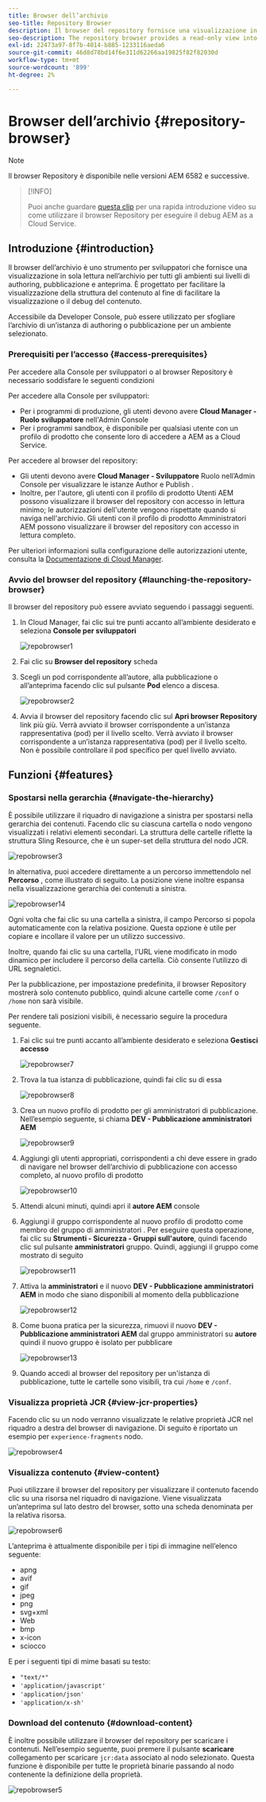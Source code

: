 ```yaml
---
title: Browser dell’archivio
seo-title: Repository Browser
description: Il browser del repository fornisce una visualizzazione in sola lettura nell'archivio per tutti gli ambienti sui livelli di authoring, pubblicazione e anteprima.
seo-description: The repository browser provides a read-only view into the repository for all environments on author, publish, and preview tiers.
exl-id: 22473a97-8f7b-4014-b885-1233116aeda6
source-git-commit: 46d8d78bd14f6e311d62266aa19825f82f82030d
workflow-type: tm+mt
source-wordcount: '899'
ht-degree: 2%

---
```


# Browser dell’archivio {#repository-browser}

>[!NOTE]
>
>Il browser Repository è disponibile nelle versioni AEM 6582 e successive.

>[!INFO]
>
>Puoi anche guardare [questa clip](https://experienceleague.adobe.com/docs/experience-manager-learn/cloud-service/debugging/debugging-aem-as-a-cloud-service/repository-browser.html) per una rapida introduzione video su come utilizzare il browser Repository per eseguire il debug AEM as a Cloud Service.

## Introduzione {#introduction}

Il browser dell’archivio è uno strumento per sviluppatori che fornisce una visualizzazione in sola lettura nell’archivio per tutti gli ambienti sui livelli di authoring, pubblicazione e anteprima. È progettato per facilitare la visualizzazione della struttura del contenuto al fine di facilitare la visualizzazione o il debug del contenuto.

Accessibile da Developer Console, può essere utilizzato per sfogliare l’archivio di un’istanza di authoring o pubblicazione per un ambiente selezionato.

### Prerequisiti per l’accesso {#access-prerequisites}

Per accedere alla Console per sviluppatori o al browser Repository è necessario soddisfare le seguenti condizioni

Per accedere alla Console per sviluppatori:

* Per i programmi di produzione, gli utenti devono avere **Cloud Manager - Ruolo sviluppatore** nell&#39;Admin Console
* Per i programmi sandbox, è disponibile per qualsiasi utente con un profilo di prodotto che consente loro di accedere a AEM as a Cloud Service.

Per accedere al browser del repository:

* Gli utenti devono avere **Cloud Manager - Sviluppatore** Ruolo nell’Admin Console per visualizzare le istanze Author e Publish .
* Inoltre, per l&#39;autore, gli utenti con il profilo di prodotto Utenti AEM possono visualizzare il browser del repository con accesso in lettura minimo; le autorizzazioni dell&#39;utente vengono rispettate quando si naviga nell&#39;archivio. Gli utenti con il profilo di prodotto Amministratori AEM possono visualizzare il browser del repository con accesso in lettura completo.

Per ulteriori informazioni sulla configurazione delle autorizzazioni utente, consulta la [Documentazione di Cloud Manager](https://experienceleague.adobe.com/docs/experience-manager-cloud-manager/using/requirements/setting-up-users-and-roles.html).

### Avvio del browser del repository {#launching-the-repository-browser}

Il browser del repository può essere avviato seguendo i passaggi seguenti.

1. In Cloud Manager, fai clic sui tre punti accanto all’ambiente desiderato e seleziona **Console per sviluppatori**

   ![repobrowser1](/help/implementing/developing/tools/assets/repobrowser1.png)

1. Fai clic su **Browser del repository** scheda
1. Scegli un pod corrispondente all’autore, alla pubblicazione o all’anteprima facendo clic sul pulsante **Pod** elenco a discesa.

   ![repobrowser2](/help/implementing/developing/tools/assets/repobrowser2.png)

1. Avvia il browser del repository facendo clic sul **Apri browser Repository** link più giù. Verrà avviato il browser corrispondente a un’istanza rappresentativa (pod) per il livello scelto. Verrà avviato il browser corrispondente a un’istanza rappresentativa (pod) per il livello scelto. Non è possibile controllare il pod specifico per quel livello avviato.

## Funzioni {#features}

### Spostarsi nella gerarchia {#navigate-the-hierarchy}

È possibile utilizzare il riquadro di navigazione a sinistra per spostarsi nella gerarchia dei contenuti. Facendo clic su ciascuna cartella o nodo vengono visualizzati i relativi elementi secondari. La struttura delle cartelle riflette la struttura Sling Resource, che è un super-set della struttura del nodo JCR.

![repobrowser3](/help/implementing/developing/tools/assets/repobrowser3.png)

In alternativa, puoi accedere direttamente a un percorso immettendolo nel **Percorso** , come illustrato di seguito. La posizione viene inoltre espansa nella visualizzazione gerarchia dei contenuti a sinistra.

![repobrowser14](/help/implementing/developing/tools/assets/repobrowser14.png)

Ogni volta che fai clic su una cartella a sinistra, il campo Percorso si popola automaticamente con la relativa posizione. Questa opzione è utile per copiare e incollare il valore per un utilizzo successivo.

Inoltre, quando fai clic su una cartella, l’URL viene modificato in modo dinamico per includere il percorso della cartella. Ciò consente l’utilizzo di URL segnaletici.

Per la pubblicazione, per impostazione predefinita, il browser Repository mostrerà solo contenuto pubblico, quindi alcune cartelle come `/conf` o `/home` non sarà visibile.

Per rendere tali posizioni visibili, è necessario seguire la procedura seguente.

1. Fai clic sui tre punti accanto all’ambiente desiderato e seleziona **Gestisci accesso**

   ![repobrowser7](/help/implementing/developing/tools/assets/repobrowser7.png)

1. Trova la tua istanza di pubblicazione, quindi fai clic su di essa

   ![repobrowser8](/help/implementing/developing/tools/assets/repobrowser8.png)

1. Crea un nuovo profilo di prodotto per gli amministratori di pubblicazione. Nell’esempio seguente, si chiama **DEV - Pubblicazione amministratori AEM**

   ![repobrowser9](/help/implementing/developing/tools/assets/repobrowser9.png)

1. Aggiungi gli utenti appropriati, corrispondenti a chi deve essere in grado di navigare nel browser dell’archivio di pubblicazione con accesso completo, al nuovo profilo di prodotto

   ![repobrowser10](/help/implementing/developing/tools/assets/repobrowser10.png)

1. Attendi alcuni minuti, quindi apri il **autore AEM** console
1. Aggiungi il gruppo corrispondente al nuovo profilo di prodotto come membro del gruppo di amministratori . Per eseguire questa operazione, fai clic su **Strumenti - Sicurezza - Gruppi sull&#39;autore**, quindi facendo clic sul pulsante **amministratori** gruppo. Quindi, aggiungi il gruppo come mostrato di seguito

   ![repobrowser11](/help/implementing/developing/tools/assets/repobrowser11.png)

1. Attiva la **amministratori** e il nuovo **DEV - Pubblicazione amministratori AEM** in modo che siano disponibili al momento della pubblicazione

   ![repobrowser12](/help/implementing/developing/tools/assets/repobrowser12.png)

1. Come buona pratica per la sicurezza, rimuovi il nuovo **DEV - Pubblicazione amministratori AEM** dal gruppo amministratori su **autore** quindi il nuovo gruppo è isolato per pubblicare

   ![repobrowser13](/help/implementing/developing/tools/assets/repobrowser13.png)

1. Quando accedi al browser del repository per un&#39;istanza di pubblicazione, tutte le cartelle sono visibili, tra cui `/home` e `/conf`.

### Visualizza proprietà JCR {#view-jcr-properties}

Facendo clic su un nodo verranno visualizzate le relative proprietà JCR nel riquadro a destra del browser di navigazione. Di seguito è riportato un esempio per `experience-fragments` nodo.

![repobrowser4](/help/implementing/developing/tools/assets/repobrowser41.png)

### Visualizza contenuto {#view-content}

Puoi utilizzare il browser del repository per visualizzare il contenuto facendo clic su una risorsa nel riquadro di navigazione. Viene visualizzata un’anteprima sul lato destro del browser, sotto una scheda denominata per la relativa risorsa.

![repobrowser6](/help/implementing/developing/tools/assets/repobrowser61.png)

L’anteprima è attualmente disponibile per i tipi di immagine nell’elenco seguente:

* apng
* avif
* gif
* jpeg
* png
* svg+xml
* Web
* bmp
* x-icon
* sciocco

E per i seguenti tipi di mime basati su testo:

* `"text/*"`
* `'application/javascript'`
* `'application/json'`
* `'application/x-sh'`

### Download del contenuto {#download-content}

È inoltre possibile utilizzare il browser del repository per scaricare i contenuti. Nell’esempio seguente, puoi premere il pulsante **scaricare** collegamento per scaricare `jcr:data` associato al nodo selezionato. Questa funzione è disponibile per tutte le proprietà binarie passando al nodo contenente la definizione della proprietà.

![repobrowser5](/help/implementing/developing/tools/assets/repobrowser52.png)
